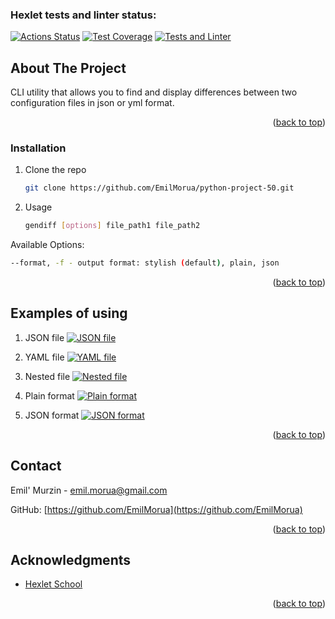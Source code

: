 ### Hexlet tests and linter status:
[![Actions Status](https://github.com/EmilMorua/python-project-50/workflows/hexlet-check/badge.svg)](https://github.com/EmilMorua/python-project-50/actions)
[![Test Coverage](https://api.codeclimate.com/v1/badges/ad6ffcad69d43ac046c5/test_coverage)](https://codeclimate.com/github/EmilMorua/python-project-50/test_coverage)
[![Tests and Linter](https://github.com/EmilMorua/python-project-50/actions/workflows/test_and_linter.yml/badge.svg)](https://github.com/EmilMorua/python-project-50/actions/workflows/test_and_linter.yml)




<!-- ABOUT THE PROJECT -->
## About The Project

CLI utility that allows you to find and display differences between two configuration files in json or yml format.

<p align="right">(<a href="#readme-top">back to top</a>)</p>


### Installation


1. Clone the repo
   ```sh
   git clone https://github.com/EmilMorua/python-project-50.git
   ```
2. Usage
   ```sh
   gendiff [options] file_path1 file_path2
   ```

Available Options:
   ```sh
   --format, -f - output format: stylish (default), plain, json
   ```

<p align="right">(<a href="#readme-top">back to top</a>)</p>


<!-- USAGE EXAMPLES -->
## Examples of using

1. JSON file
[![JSON file](https://asciinema.org/a/584359.svg)](https://asciinema.org/a/584359)

2. YAML file
[![YAML file](https://asciinema.org/a/41dP9zq9NTrutW184TUNurwwS.svg)](https://asciinema.org/a/41dP9zq9NTrutW184TUNurwwS)

3. Nested file
[![Nested file](https://asciinema.org/a/584368.svg)](https://asciinema.org/a/584368)

4. Plain format
[![Plain format](https://asciinema.org/a/584367.svg)](https://asciinema.org/a/584367)

5. JSON format
[![JSON format](https://asciinema.org/a/584379.svg)](https://asciinema.org/a/584379)

<p align="right">(<a href="#readme-top">back to top</a>)</p>


<!-- CONTACT -->
## Contact

Emil' Murzin - emil.morua@gmail.com

GitHub: [https://github.com/EmilMorua](https://github.com/EmilMorua)

<p align="right">(<a href="#readme-top">back to top</a>)</p>


<!-- ACKNOWLEDGMENTS -->
## Acknowledgments

* [Hexlet School](https://github.com/Hexlet)

<p align="right">(<a href="#readme-top">back to top</a>)</p>
